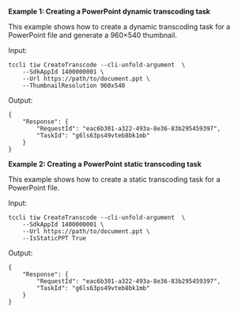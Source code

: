 **Example 1: Creating a PowerPoint dynamic transcoding task**

This example shows how to create a dynamic transcoding task for a PowerPoint file and generate a 960×540 thumbnail.

Input: 

```
tccli tiw CreateTranscode --cli-unfold-argument  \
    --SdkAppId 1400000001 \
    --Url https://path/to/document.ppt \
    --ThumbnailResolution 960x540
```

Output: 
```
{
    "Response": {
        "RequestId": "eac6b301-a322-493a-8e36-83b295459397",
        "TaskId": "g6ls63ps49vteb8bk1mb"
    }
}
```

**Example 2: Creating a PowerPoint static transcoding task**

This example shows how to create a static transcoding task for a PowerPoint file.

Input: 

```
tccli tiw CreateTranscode --cli-unfold-argument  \
    --SdkAppId 1400000001 \
    --Url https://path/to/document.ppt \
    --IsStaticPPT True
```

Output: 
```
{
    "Response": {
        "RequestId": "eac6b301-a322-493a-8e36-83b295459397",
        "TaskId": "g6ls63ps49vteb8bk1mb"
    }
}
```

